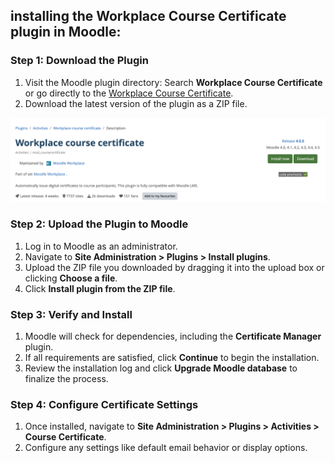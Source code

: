 ## installing the **Workplace Course Certificate** plugin in Moodle:

### Step 1: **Download the Plugin**  
1. Visit the Moodle plugin directory: Search **Workplace Course Certificate** or go directly to the [Workplace Course Certificate](https://moodle.org/plugins/mod_coursecertificate).  
2. Download the latest version of the plugin as a ZIP file.

<img src="https://github.com/LEARN-LK/lms/blob/master/img/workplace-cource-01.png">
  
### Step 2: **Upload the Plugin to Moodle**  
1. Log in to Moodle as an administrator.  
2. Navigate to **Site Administration > Plugins > Install plugins**.  
3. Upload the ZIP file you downloaded by dragging it into the upload box or clicking **Choose a file**.  
4. Click **Install plugin from the ZIP file**.


### Step 3: **Verify and Install**  
1. Moodle will check for dependencies, including the **Certificate Manager** plugin.  
2. If all requirements are satisfied, click **Continue** to begin the installation.  
3. Review the installation log and click **Upgrade Moodle database** to finalize the process.


### Step 4: **Configure Certificate Settings**  
1. Once installed, navigate to **Site Administration > Plugins > Activities > Course Certificate**.  
2. Configure any settings like default email behavior or display options.
